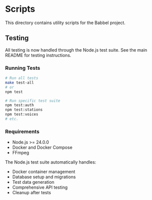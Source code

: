 # Scripts

This directory contains utility scripts for the Babbel project.

## Testing

All testing is now handled through the Node.js test suite. See the main README for testing instructions.

### Running Tests

```bash
# Run all tests
make test-all
# or
npm test

# Run specific test suite
npm test:auth
npm test:stations
npm test:voices
# etc.
```

### Requirements

- Node.js >= 24.0.0
- Docker and Docker Compose
- FFmpeg

The Node.js test suite automatically handles:
- Docker container management
- Database setup and migrations
- Test data generation
- Comprehensive API testing
- Cleanup after tests